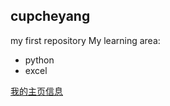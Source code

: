 ## cupcheyang
my first repository
My learning area:
 - python
 - excel
 
<a href="home.html">我的主页信息</a>
